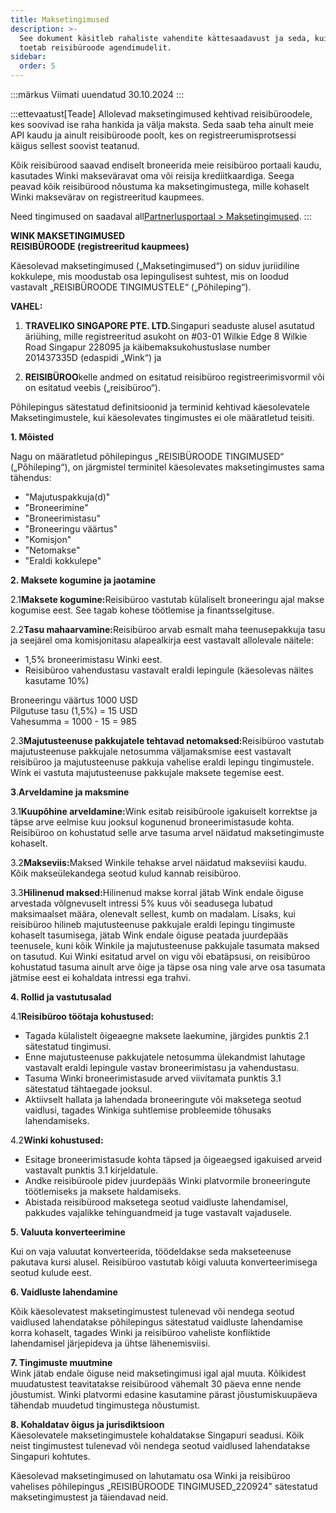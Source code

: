 ```yaml
---
title: Maksetingimused
description: >-
  See dokument käsitleb rahaliste vahendite kättesaadavust ja seda, kuidas Wink
  toetab reisibüroode agendimudelit.
sidebar:
  order: 5
---
```

:::märkus
Viimati uuendatud 30.10.2024
:::

:::ettevaatust\[Teade]
Allolevad maksetingimused kehtivad reisibüroodele, kes soovivad ise raha hankida ja välja maksta.
Seda saab teha ainult meie API kaudu ja ainult reisibüroode poolt, kes on registreerumisprotsessi käigus sellest soovist teatanud.

Kõik reisibürood saavad endiselt broneerida meie reisibüroo portaali kaudu, kasutades Winki makseväravat oma või reisija krediitkaardiga. Seega peavad kõik reisibürood nõustuma ka maksetingimustega, mille kohaselt Winki maksevärav on registreeritud kaupmees.

Need tingimused on saadaval all[Partnerlusportaal > Maksetingimused](/studio/payment-terms).
:::

**WINK MAKSETINGIMUSED**\
**REISIBÜROODE (registreeritud kaupmees)**

Käesolevad maksetingimused („Maksetingimused“) on siduv juriidiline kokkulepe, mis moodustab osa lepingulisest suhtest, mis on loodud vastavalt „REISIBÜROODE TINGIMUSTELE“ („Põhileping“).

**VAHEL:**

1. **TRAVELIKO SINGAPORE PTE. LTD.**&#x53;ingapuri seaduste alusel asutatud äriühing, mille registreeritud asukoht on #03-01 Wilkie Edge 8 Wilkie Road Singapur 228095 ja käibemaksukohustuslase number 201437335D (edaspidi „Wink“) ja

2. **REISIBÜROO**kelle andmed on esitatud reisibüroo registreerimisvormil või on esitatud veebis („reisibüroo“).

Põhilepingus sätestatud definitsioonid ja terminid kehtivad käesolevatele Maksetingimustele, kui käesolevates tingimustes ei ole määratletud teisiti.

**1. Mõisted**

Nagu on määratletud põhilepingus „REISIBÜROODE TINGIMUSED“ („Põhileping“), on järgmistel terminitel käesolevates maksetingimustes sama tähendus:

* "Majutuspakkuja(d)"
* "Broneerimine"
* "Broneerimistasu"
* "Broneeringu väärtus"
* "Komisjon"
* "Netomakse"
* "Eraldi kokkulepe"

**2. Maksete kogumine ja jaotamine**

2.1**Maksete kogumine:**&#x52;eisibüroo vastutab külaliselt broneeringu ajal makse kogumise eest. See tagab kohese töötlemise ja finantsselgituse.

2.2**Tasu mahaarvamine:**&#x52;eisibüroo arvab esmalt maha teenusepakkuja tasu ja seejärel oma komisjonitasu alapealkirja eest vastavalt allolevale näitele:

* 1,5% broneerimistasu Winki eest.
* Reisibüroo vahendustasu vastavalt eraldi lepingule (käesolevas näites kasutame 10%)

Broneeringu väärtus 1000 USD\
Pilgutuse tasu (1,5%) = 15 USD\
Vahesumma = 1000 - 15 = 985

2.3**Majutusteenuse pakkujatele tehtavad netomaksed:**&#x52;eisibüroo vastutab majutusteenuse pakkujale netosumma väljamaksmise eest vastavalt reisibüroo ja majutusteenuse pakkuja vahelise eraldi lepingu tingimustele. Wink ei vastuta majutusteenuse pakkujale maksete tegemise eest.

**3**.**Arveldamine ja maksmine**

3.1**Kuupõhine arveldamine:**&#x57;ink esitab reisibüroole igakuiselt korrektse ja täpse arve eelmise kuu jooksul kogunenud broneerimistasude kohta. Reisibüroo on kohustatud selle arve tasuma arvel näidatud maksetingimuste kohaselt.

3.2**Makseviis:**&#x4D;aksed Winkile tehakse arvel näidatud makseviisi kaudu. Kõik makseülekandega seotud kulud kannab reisibüroo.

3.3**Hilinenud maksed:**&#x48;ilinenud makse korral jätab Wink endale õiguse arvestada võlgnevuselt intressi 5% kuus või seadusega lubatud maksimaalset määra, olenevalt sellest, kumb on madalam. Lisaks, kui reisibüroo hilineb majutusteenuse pakkujale eraldi lepingu tingimuste kohaselt tasumisega, jätab Wink endale õiguse peatada juurdepääs teenusele, kuni kõik Winkile ja majutusteenuse pakkujale tasumata maksed on tasutud. Kui Winki esitatud arvel on vigu või ebatäpsusi, on reisibüroo kohustatud tasuma ainult arve õige ja täpse osa ning vale arve osa tasumata jätmise eest ei kohaldata intressi ega trahvi.

**4. Rollid ja vastutusalad**

4.1**Reisibüroo töötaja kohustused:**

* Tagada külalistelt õigeaegne maksete laekumine, järgides punktis 2.1 sätestatud tingimusi.
* Enne majutusteenuse pakkujatele netosumma ülekandmist lahutage vastavalt eraldi lepingule vastav broneerimistasu ja vahendustasu.
* Tasuma Winki broneerimistasude arved viivitamata punktis 3.1 sätestatud tähtaegade jooksul.
* Aktiivselt hallata ja lahendada broneeringute või maksetega seotud vaidlusi, tagades Winkiga suhtlemise probleemide tõhusaks lahendamiseks.

4.2**Winki kohustused:**

* Esitage broneerimistasude kohta täpsed ja õigeaegsed igakuised arveid vastavalt punktis 3.1 kirjeldatule.
* Andke reisibüroole pidev juurdepääs Winki platvormile broneeringute töötlemiseks ja maksete haldamiseks.
* Abistada reisibürood maksetega seotud vaidluste lahendamisel, pakkudes vajalikke tehinguandmeid ja tuge vastavalt vajadusele.

**5. Valuuta konverteerimine**

Kui on vaja valuutat konverteerida, töödeldakse seda makseteenuse pakutava kursi alusel. Reisibüroo vastutab kõigi valuuta konverteerimisega seotud kulude eest.

**6. Vaidluste lahendamine**

Kõik käesolevatest maksetingimustest tulenevad või nendega seotud vaidlused lahendatakse põhilepingus sätestatud vaidluste lahendamise korra kohaselt, tagades Winki ja reisibüroo vaheliste konfliktide lahendamisel järjepideva ja ühtse lähenemisviisi.

**7. Tingimuste muutmine**\
Wink jätab endale õiguse neid maksetingimusi igal ajal muuta. Kõikidest muudatustest teavitatakse reisibürood vähemalt 30 päeva enne nende jõustumist. Winki platvormi edasine kasutamine pärast jõustumiskuupäeva tähendab muudetud tingimustega nõustumist.

**8. Kohaldatav õigus ja jurisdiktsioon**\
Käesolevatele maksetingimustele kohaldatakse Singapuri seadusi. Kõik neist tingimustest tulenevad või nendega seotud vaidlused lahendatakse Singapuri kohtutes.

Käesolevad maksetingimused on lahutamatu osa Winki ja reisibüroo vahelises põhilepingus „REISIBÜROODE TINGIMUSED\_220924” sätestatud maksetingimustest ja täiendavad neid.


